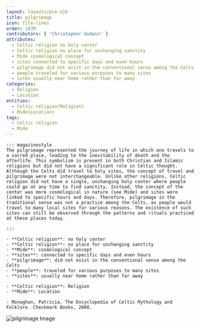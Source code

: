 ```yaml
---
layout: layouts/pce.njk
title: pilgrimage
icon: file-lines
order: 1839
contributors: [ 'Christopher Godwin' ]
attributes:
  - Celtic religion no holy center
  - Celtic religion no place for unchanging sanctity
  - Mide cosmological concept
  - sites connected to specific days and even hours
  - pilgrimage did not exist in the conventional sense among the Celts
  - people traveled for various purposes to many sites
  - sites usually near home rather than far away
categories:
  - Religion
  - Location
entities:
  - Celtic religion(Religion)
  - Mide(Location)
tags:
  - Celtic religion
  - Mide
---
```

``` tab [group1:Info]
::: magazinestyle
The pilgrimage represented the journey of life in which one travels to a sacred place, leading to the inevitability of death and the afterlife. This symbolism is present in both Christian and Islamic religions but did not have a significant role in Celtic thought. Although the Celts did travel to holy sites, the concept of travel and pilgrimage were not interchangeable. Unlike other religions, Celtic religion did not have a single, unchanging holy center where people could go at any time to find sanctity. Instead, the concept of the center was more cosmological in nature (see Mide) and sites were linked to specific hours and days. Therefore, pilgrimage in the traditional sense was not a practice among the Celts, as people would travel to many local sites for various reasons. The existence of such sites can still be observed through the patterns and rituals practiced at these places today.

:::
```
``` tab [group1:Attributes]
- **Celtic religion**: no holy center
- **Celtic religion**: no place for unchanging sanctity
- **Mide**: cosmological concept
- **sites**: connected to specific days and even hours
- **pilgrimage**: did not exist in the conventional sense among the Celts
- **people**: traveled for various purposes to many sites
- **sites**: usually near home rather than far away
```
``` tab [group1:Entities]
- **Celtic religion**: Religion
- **Mide**: Location
```
``` tab [group1:Sources]
- Monaghan, Patricia. The Encyclopedia of Celtic Mythology and Folklore. Checkmark Books, 2008.
```
![pilgrimage Image](['https://upload.wikimedia.org/wikipedia/commons/thumb/0/0b/Teniers%2C_David_the_younger_-_Female_Pilgrim_-_Google_Art_Project.jpg/1200px-Teniers%2C_David_the_younger_-_Female_Pilgrim_-_Google_Art_Project.jpg'])
